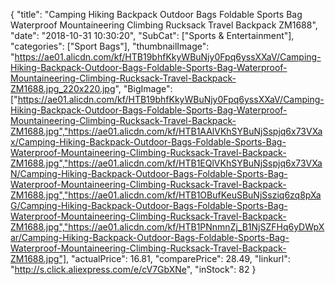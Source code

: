 {
	"title": "Camping Hiking Backpack Outdoor Bags Foldable Sports Bag Waterproof Mountaineering Climbing Rucksack Travel Backpack ZM1688",
	"date": "2018-10-31 10:30:20",
	"SubCat": ["Sports & Entertainment"],
	"categories": ["Sport Bags"],
	"thumbnailImage": "https://ae01.alicdn.com/kf/HTB19bhfKkyWBuNjy0Fpq6yssXXaV/Camping-Hiking-Backpack-Outdoor-Bags-Foldable-Sports-Bag-Waterproof-Mountaineering-Climbing-Rucksack-Travel-Backpack-ZM1688.jpg_220x220.jpg",
	"BigImage": ["https://ae01.alicdn.com/kf/HTB19bhfKkyWBuNjy0Fpq6yssXXaV/Camping-Hiking-Backpack-Outdoor-Bags-Foldable-Sports-Bag-Waterproof-Mountaineering-Climbing-Rucksack-Travel-Backpack-ZM1688.jpg","https://ae01.alicdn.com/kf/HTB1AAlVKhSYBuNjSspjq6x73VXax/Camping-Hiking-Backpack-Outdoor-Bags-Foldable-Sports-Bag-Waterproof-Mountaineering-Climbing-Rucksack-Travel-Backpack-ZM1688.jpg","https://ae01.alicdn.com/kf/HTB1EQlVKhSYBuNjSspjq6x73VXaN/Camping-Hiking-Backpack-Outdoor-Bags-Foldable-Sports-Bag-Waterproof-Mountaineering-Climbing-Rucksack-Travel-Backpack-ZM1688.jpg","https://ae01.alicdn.com/kf/HTB1OBufKeuSBuNjSsziq6zq8pXaG/Camping-Hiking-Backpack-Outdoor-Bags-Foldable-Sports-Bag-Waterproof-Mountaineering-Climbing-Rucksack-Travel-Backpack-ZM1688.jpg","https://ae01.alicdn.com/kf/HTB1PNnmnZj_B1NjSZFHq6yDWpXar/Camping-Hiking-Backpack-Outdoor-Bags-Foldable-Sports-Bag-Waterproof-Mountaineering-Climbing-Rucksack-Travel-Backpack-ZM1688.jpg"],
	"actualPrice": 16.81,
	"comparePrice": 28.49,
	"linkurl": "http://s.click.aliexpress.com/e/cV7GbXNe",
	"inStock": 82
}
